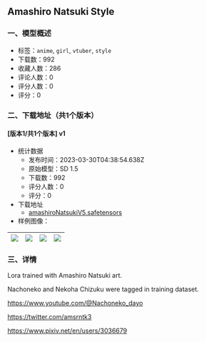 ## Amashiro Natsuki Style
### 一、模型概述

- 标签：`anime`, `girl`, `vtuber`, `style`
- 下载数：992
- 收藏人数：286
- 评论人数：0
- 评分人数：0
- 评分：0

### 二、下载地址（共1个版本）

#### [版本1/共1个版本] v1

- 统计数据
  - 发布时间：2023-03-30T04:38:54.638Z
  - 原始模型：SD 1.5
  - 下载数：992
  - 评分人数：0
  - 评分：0
- 下载地址
  - [amashiroNatsukiV5.safetensors](https://civitai.com/api/download/models/25355)
- 样例图像：

| <img src="https://image.civitai.com/xG1nkqKTMzGDvpLrqFT7WA/aed7a3ac-6df4-4e01-be50-161b28174c00/width=450/285550.jpeg" /> | <img src="https://image.civitai.com/xG1nkqKTMzGDvpLrqFT7WA/52695133-f343-467d-cce9-723f6a61a100/width=450/278349.jpeg" /> | <img src="https://image.civitai.com/xG1nkqKTMzGDvpLrqFT7WA/00bd0e43-93a4-47c7-734b-361310debc00/width=450/291682.jpeg" /> | <img src="https://image.civitai.com/xG1nkqKTMzGDvpLrqFT7WA/6ce8b9e4-cf0c-48c5-a23b-03fa56e25f00/width=450/278346.jpeg" /> |
| ---- | ---- | ---- | ---- |


### 三、详情
<p>Lora trained with Amashiro Natsuki art.</p><p>Nachoneko and Nekoha Chizuku were tagged in training dataset.</p><p><a target="_blank" rel="ugc" href="https://www.youtube.com/@Nachoneko_dayo">https://www.youtube.com/@Nachoneko_dayo</a></p><p><a target="_blank" rel="ugc" href="https://twitter.com/amsrntk3">https://twitter.com/amsrntk3</a></p><p><a target="_blank" rel="ugc" href="https://www.pixiv.net/en/users/3036679/artworks?p=1">https://www.pixiv.net/en/users/3036679</a></p>
